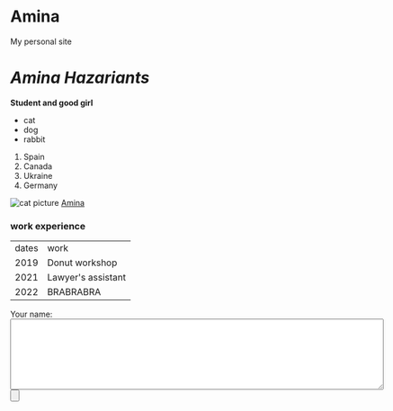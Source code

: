 # Amina
My personal site
<!DOCTYPE html>
<html lang="en" dir="ltr">
  <head>
    <meta charset="utf-8">
    <title>Amina's Personal Site</title>
  </head>
  <body>
    <h1><em>Amina Hazariants</em></h1>
    <p><strong>Student and good girl</strong></p>
    <ul>
      <li>cat</li>
      <li>dog</li>
      <li>rabbit</li>
    </ul>
    <ol>
      <li>Spain</li>
      <li>Canada</li>
      <li>Ukraine</li>
      <li>Germany</li>
    </ol>
    <img src="/Users/aminahazariants/Desktop/web development/HTML - Personal Site/kitty-cat-kitten-pet-45201.jpeg" alt="cat picture" >
    <a href="https://www.instagram.com/amina_ntsss/"> Amina </a>
    <h3>work experience</h3>
    <table>
      <tr>
        <td>dates</td>
        <td>work</td>
      </tr>
      <tr>
        <td>2019</td>
        <td>Donut workshop</td>
      </tr>
      <tr>
        <td>2021</td>
        <td>Lawyer's assistant</td>
      </tr>
      <tr>
        <td>2022</td>
        <td>BRABRABRA</td>
      </tr>
    </table>
    <form class="" action="index.html" method="post">
      <label for="">Your name:</label>
      <textarea name="Opinion about my site" rows="8" cols="80"></textarea>
      <input type="submit" name="" value="">
    </form>
  </body>
</html>
